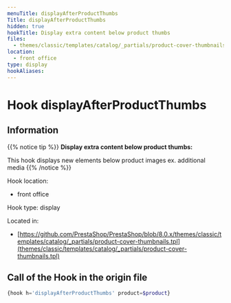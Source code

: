 ```yaml
---
menuTitle: displayAfterProductThumbs
Title: displayAfterProductThumbs
hidden: true
hookTitle: Display extra content below product thumbs
files:
  - themes/classic/templates/catalog/_partials/product-cover-thumbnails.tpl
location:
  - front office
type: display
hookAliases:
---
```


# Hook displayAfterProductThumbs

## Information

{{% notice tip %}}
**Display extra content below product thumbs:** 

This hook displays new elements below product images ex. additional media
{{% /notice %}}

Hook location:
  - front office

Hook type: display

Located in: 
  - [https://github.com/PrestaShop/PrestaShop/blob/8.0.x/themes/classic/templates/catalog/_partials/product-cover-thumbnails.tpl](themes/classic/templates/catalog/_partials/product-cover-thumbnails.tpl)

## Call of the Hook in the origin file

```php
{hook h='displayAfterProductThumbs' product=$product}
```
